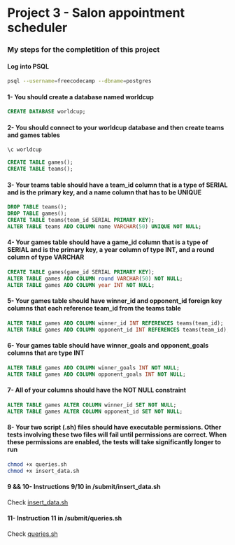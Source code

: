 # Project 3 - Salon appointment scheduler

### My steps for the completition of this project
#### Log into PSQL
~~~ bash
psql --username=freecodecamp --dbname=postgres
~~~

#### 1- You should create a database named worldcup
~~~ sql
CREATE DATABASE worldcup;
~~~

#### 2- You should connect to your worldcup database and then create teams and games tables
~~~ bash
\c worldcup
~~~

~~~ sql
CREATE TABLE games();
CREATE TABLE teams();
~~~

#### 3- Your teams table should have a team_id column that is a type of SERIAL and is the primary key, and a name column that has to be UNIQUE
~~~ sql
DROP TABLE teams();
DROP TABLE games();
CREATE TABLE teams(team_id SERIAL PRIMARY KEY);
ALTER TABLE teams ADD COLUMN name VARCHAR(50) UNIQUE NOT NULL;
~~~

#### 4- Your games table should have a game_id column that is a type of SERIAL and is the primary key, a year column of type INT, and a round column of type VARCHAR
~~~ sql
CREATE TABLE games(game_id SERIAL PRIMARY KEY);
ALTER TABLE games ADD COLUMN round VARCHAR(50) NOT NULL;
ALTER TABLE games ADD COLUMN year INT NOT NULL;
~~~

#### 5- Your games table should have winner_id and opponent_id foreign key columns that each reference team_id from the teams table
~~~ sql
ALTER TABLE games ADD COLUMN winner_id INT REFERENCES teams(team_id);
ALTER TABLE games ADD COLUMN opponent_id INT REFERENCES teams(team_id);
~~~

#### 6- Your games table should have winner_goals and opponent_goals columns that are type INT
~~~ sql
ALTER TABLE games ADD COLUMN winner_goals INT NOT NULL;
ALTER TABLE games ADD COLUMN opponent_goals INT NOT NULL;
~~~

#### 7- All of your columns should have the NOT NULL constraint
~~~ sql
ALTER TABLE games ALTER COLUMN winner_id SET NOT NULL;
ALTER TABLE games ALTER COLUMN opponent_id SET NOT NULL;
~~~

#### 8- Your two script (.sh) files should have executable permissions. Other tests involving these two files will fail until permissions are correct. When these permissions are enabled, the tests will take significantly longer to run
~~~ bash
chmod +x queries.sh
chmod +x insert_data.sh
~~~

#### 9 && 10- Instructions 9/10 in /submit/insert_data.sh
Check [insert_data.sh](https://github.com/AitorSantaeugenia/freecodecamp-projects/blob/main/relational_database_(beta)/Project_2_World_cup_database/submit/insert_data.sh)

#### 11- Instruction 11 in /submit/queries.sh
Check [queries.sh](https://github.com/AitorSantaeugenia/freecodecamp-projects/blob/main/relational_database_(beta)/Project_2_World_cup_database/submit/queries.sh)

